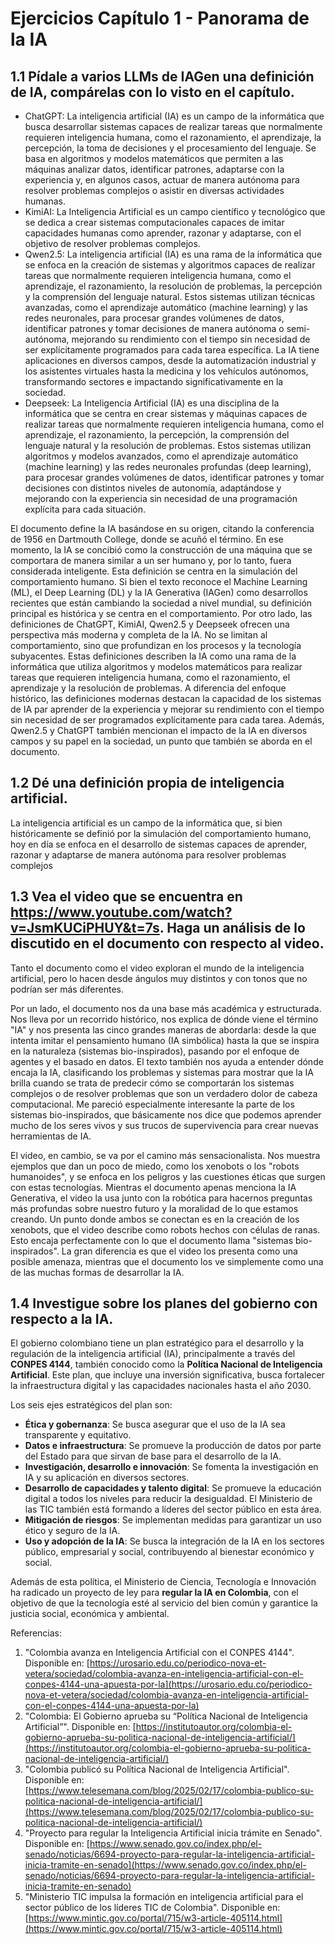 # Ejercicios Capítulo 1 - Panorama de la IA

## 1.1 Pídale a varios LLMs de IAGen una definición de IA, compárelas con lo visto en el capítulo.
- ChatGPT: La inteligencia artificial (IA) es un campo de la informática que busca desarrollar sistemas capaces de realizar tareas que normalmente requieren inteligencia humana, como el razonamiento, el aprendizaje, la percepción, la toma de decisiones y el procesamiento del lenguaje. Se basa en algoritmos y modelos matemáticos que permiten a las máquinas analizar datos, identificar patrones, adaptarse con la experiencia y, en algunos casos, actuar de manera autónoma para resolver problemas complejos o asistir en diversas actividades humanas.
- KimiAI: La Inteligencia Artificial es un campo científico y tecnológico que se dedica a crear sistemas computacionales capaces de imitar capacidades humanas como aprender, razonar y adaptarse, con el objetivo de resolver problemas complejos.
- Qwen2.5: La inteligencia artificial (IA) es una rama de la informática que se enfoca en la creación de sistemas y algoritmos capaces de realizar tareas que normalmente requieren inteligencia humana, como el aprendizaje, el razonamiento, la resolución de problemas, la percepción y la comprensión del lenguaje natural. Estos sistemas utilizan técnicas avanzadas, como el aprendizaje automático (machine learning) y las redes neuronales, para procesar grandes volúmenes de datos, identificar patrones y tomar decisiones de manera autónoma o semi-autónoma, mejorando su rendimiento con el tiempo sin necesidad de ser explícitamente programados para cada tarea específica. La IA tiene aplicaciones en diversos campos, desde la automatización industrial y los asistentes virtuales hasta la medicina y los vehículos autónomos, transformando sectores e impactando significativamente en la sociedad.
- Deepseek: La Inteligencia Artificial (IA) es una disciplina de la informática que se centra en crear sistemas y máquinas capaces de realizar tareas que normalmente requieren inteligencia humana, como el aprendizaje, el razonamiento, la percepción, la comprensión del lenguaje natural y la resolución de problemas. Estos sistemas utilizan algoritmos y modelos avanzados, como el aprendizaje automático (machine learning) y las redes neuronales profundas (deep learning), para procesar grandes volúmenes de datos, identificar patrones y tomar decisiones con distintos niveles de autonomía, adaptándose y mejorando con la experiencia sin necesidad de una programación explícita para cada situación.

El documento define la IA basándose en su origen, citando la conferencia de 1956 en Dartmouth College, donde se acuñó el término. En ese momento, la IA se concibió como la construcción de una máquina que se comportara de manera similar a un ser humano y, por lo tanto, fuera considerada inteligente. Esta definición se centra en la simulación del comportamiento humano. Si bien el texto reconoce el Machine Learning (ML), el Deep Learning (DL) y la IA Generativa (IAGen) como desarrollos recientes que están cambiando la sociedad a nivel mundial, su definición principal es histórica y se centra en el comportamiento.
Por otro lado, las definiciones de ChatGPT, KimiAI, Qwen2.5 y Deepseek ofrecen una perspectiva más moderna y completa de la IA. No se limitan al comportamiento, sino que profundizan en los procesos y la tecnología subyacentes. Estas definiciones describen la IA como una rama de la informática que utiliza algoritmos y modelos matemáticos para realizar tareas que requieren inteligencia humana, como el razonamiento, el aprendizaje y la resolución de problemas. A diferencia del enfoque histórico, las definiciones modernas destacan la capacidad de los sistemas de IA par aprender de la experiencia y mejorar su rendimiento con el tiempo sin necesidad de ser programados explícitamente para cada tarea. Además, Qwen2.5 y ChatGPT también mencionan el impacto de la IA en diversos campos y su papel en la sociedad, un punto que también se aborda en el documento.

## 1.2 Dé una definición propia de inteligencia artificial.
La inteligencia artificial es un campo de la informática que, si bien históricamente se definió por la simulación del comportamiento humano, hoy en día se enfoca en el desarrollo de sistemas capaces de aprender, razonar y adaptarse de manera autónoma para resolver problemas complejos

## 1.3 Vea el video que se encuentra en https://www.youtube.com/watch?v=JsmKUCiPHUY&t=7s. Haga un análisis de lo discutido en el documento con respecto al video.

Tanto el documento como el video exploran el mundo de la inteligencia artificial, pero lo hacen desde ángulos muy distintos y con tonos que no podrían ser más diferentes.

Por un lado, el documento nos da una base más académica y estructurada. Nos lleva por un recorrido histórico, nos explica de dónde viene el término "IA" y nos presenta las cinco grandes maneras de abordarla: desde la que intenta imitar el pensamiento humano (IA simbólica) hasta la que se inspira en la naturaleza (sistemas bio-inspirados), pasando por el enfoque de agentes y el basado en datos. El texto también nos ayuda a entender dónde encaja la IA, clasificando los problemas y sistemas para mostrar que la IA brilla cuando se trata de predecir cómo se comportarán los sistemas complejos o de resolver problemas que son un verdadero dolor de cabeza computacional. Me pareció especialmente interesante la parte de los sistemas bio-inspirados, que básicamente nos dice que podemos aprender mucho de los seres vivos y sus trucos de supervivencia para crear nuevas herramientas de IA.

El video, en cambio, se va por el camino más sensacionalista. Nos muestra ejemplos que dan un poco de miedo, como los xenobots o los "robots humanoides", y se enfoca en los peligros y las cuestiones éticas que surgen con estas tecnologías. Mientras el documento apenas menciona la IA Generativa, el video la usa junto con la robótica para hacernos preguntas más profundas sobre nuestro futuro y la moralidad de lo que estamos creando. Un punto donde ambos se conectan es en la creación de los xenobots, que el video describe como robots hechos con células de ranas. Esto encaja perfectamente con lo que el documento llama "sistemas bio-inspirados". La gran diferencia es que el video los presenta como una posible amenaza, mientras que el documento los ve simplemente como una de las muchas formas de desarrollar la IA.

## 1.4 Investigue sobre los planes del gobierno con respecto a la IA.
El gobierno colombiano tiene un plan estratégico para el desarrollo y la regulación de la inteligencia artificial (IA), principalmente a través del **CONPES 4144**, también conocido como la **Política Nacional de Inteligencia Artificial**. Este plan, que incluye una inversión significativa, busca fortalecer la infraestructura digital y las capacidades nacionales hasta el año 2030.

Los seis ejes estratégicos del plan son:

  * **Ética y gobernanza**: Se busca asegurar que el uso de la IA sea transparente y equitativo.
  * **Datos e infraestructura**: Se promueve la producción de datos por parte del Estado para que sirvan de base para el desarrollo de la IA.
  * **Investigación, desarrollo e innovación**: Se fomenta la investigación en IA y su aplicación en diversos sectores.
  * **Desarrollo de capacidades y talento digital**: Se promueve la educación digital a todos los niveles para reducir la desigualdad. El Ministerio de las TIC también está formando a líderes del sector público en esta área.
  * **Mitigación de riesgos**: Se implementan medidas para garantizar un uso ético y seguro de la IA.
  * **Uso y adopción de la IA**: Se busca la integración de la IA en los sectores público, empresarial y social, contribuyendo al bienestar económico y social.

Además de esta política, el Ministerio de Ciencia, Tecnología e Innovación ha radicado un proyecto de ley para **regular la IA en Colombia**, con el objetivo de que la tecnología esté al servicio del bien común y garantice la justicia social, económica y ambiental.

Referencias:
1.  "Colombia avanza en Inteligencia Artificial con el CONPES 4144". Disponible en: [https://urosario.edu.co/periodico-nova-et-vetera/sociedad/colombia-avanza-en-inteligencia-artificial-con-el-conpes-4144-una-apuesta-por-la](https://urosario.edu.co/periodico-nova-et-vetera/sociedad/colombia-avanza-en-inteligencia-artificial-con-el-conpes-4144-una-apuesta-por-la)
2.  "Colombia: El Gobierno aprueba su “Política Nacional de Inteligencia Artificial”". Disponible en: [https://institutoautor.org/colombia-el-gobierno-aprueba-su-politica-nacional-de-inteligencia-artificial/](https://institutoautor.org/colombia-el-gobierno-aprueba-su-politica-nacional-de-inteligencia-artificial/)
3.  "Colombia publicó su Política Nacional de Inteligencia Artificial". Disponible en: [https://www.telesemana.com/blog/2025/02/17/colombia-publico-su-politica-nacional-de-inteligencia-artificial/](https://www.telesemana.com/blog/2025/02/17/colombia-publico-su-politica-nacional-de-inteligencia-artificial/)
4.  "Proyecto para regular la Inteligencia Artificial inicia trámite en Senado". Disponible en: [https://www.senado.gov.co/index.php/el-senado/noticias/6694-proyecto-para-regular-la-inteligencia-artificial-inicia-tramite-en-senado](https://www.senado.gov.co/index.php/el-senado/noticias/6694-proyecto-para-regular-la-inteligencia-artificial-inicia-tramite-en-senado)
5.  "Ministerio TIC impulsa la formación en inteligencia artificial para el sector público de los líderes TIC de Colombia". Disponible en: [https://www.mintic.gov.co/portal/715/w3-article-405114.html](https://www.mintic.gov.co/portal/715/w3-article-405114.html)

